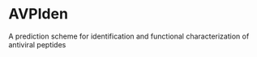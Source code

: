 # AVPIden
A prediction scheme for identification and functional characterization of antiviral peptides
